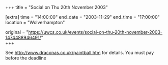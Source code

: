 +++
title = "Social on Thu 20th November 2003"

[extra]
time = "14:00:00"
end_date = "2003-11-29"
end_time = "17:00:00"
location = "Wolverhampton"

original = "https://uwcs.co.uk/events/social-on-thu-20th-november-2003-1474488946491/"    
+++

See http://www.draconas.co.uk/paintball.htm for details. You must pay before the deadline

